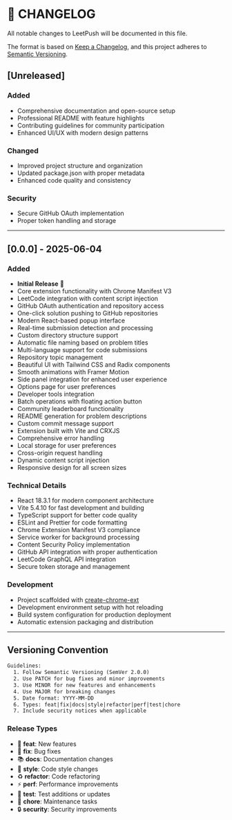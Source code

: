 # 📝 CHANGELOG

All notable changes to LeetPush will be documented in this file.

The format is based on [Keep a Changelog](https://keepachangelog.com/en/1.0.0/),
and this project adheres to [Semantic Versioning](https://semver.org/spec/v2.0.0.html).

## [Unreleased]

### Added
- Comprehensive documentation and open-source setup
- Professional README with feature highlights
- Contributing guidelines for community participation
- Enhanced UI/UX with modern design patterns

### Changed
- Improved project structure and organization
- Updated package.json with proper metadata
- Enhanced code quality and consistency

### Security
- Secure GitHub OAuth implementation
- Proper token handling and storage

---

## [0.0.0] - 2025-06-04

### Added
- **Initial Release** 🎉
- Core extension functionality with Chrome Manifest V3
- LeetCode integration with content script injection
- GitHub OAuth authentication and repository access
- One-click solution pushing to GitHub repositories
- Modern React-based popup interface
- Real-time submission detection and processing
- Custom directory structure support
- Automatic file naming based on problem titles
- Multi-language support for code submissions
- Repository topic management
- Beautiful UI with Tailwind CSS and Radix components
- Smooth animations with Framer Motion
- Side panel integration for enhanced user experience
- Options page for user preferences
- Developer tools integration
- Batch operations with floating action button
- Community leaderboard functionality
- README generation for problem descriptions
- Custom commit message support
- Extension built with Vite and CRXJS
- Comprehensive error handling
- Local storage for user preferences
- Cross-origin request handling
- Dynamic content script injection
- Responsive design for all screen sizes

### Technical Details
- React 18.3.1 for modern component architecture
- Vite 5.4.10 for fast development and building
- TypeScript support for better code quality
- ESLint and Prettier for code formatting
- Chrome Extension Manifest V3 compliance
- Service worker for background processing
- Content Security Policy implementation
- GitHub API integration with proper authentication
- LeetCode GraphQL API integration
- Secure token storage and management

### Development
- Project scaffolded with [create-chrome-ext](https://github.com/guocaoyi/create-chrome-ext)
- Development environment setup with hot reloading
- Build system configuration for production deployment
- Automatic extension packaging and distribution

---

## Versioning Convention

```txt
Guidelines:
  1. Follow Semantic Versioning (SemVer 2.0.0)
  2. Use PATCH for bug fixes and minor improvements
  3. Use MINOR for new features and enhancements
  4. Use MAJOR for breaking changes
  5. Date format: YYYY-MM-DD
  6. Types: feat|fix|docs|style|refactor|perf|test|chore
  7. Include security notices when applicable
```

### Release Types
- 🎉 **feat**: New features
- 🐛 **fix**: Bug fixes
- 📚 **docs**: Documentation changes
- 💅 **style**: Code style changes
- ♻️ **refactor**: Code refactoring
- ⚡ **perf**: Performance improvements
- 🧪 **test**: Test additions or updates
- 🔧 **chore**: Maintenance tasks
- 🔒 **security**: Security improvements
